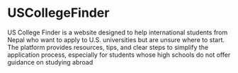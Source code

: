 # USCollegeFinder
US College Finder is a website designed to help international students from Nepal who want to apply to U.S. universities but are unsure where to start. The platform provides resources, tips, and clear steps to simplify the application process, especially for students whose high schools do not offer guidance on studying abroad
